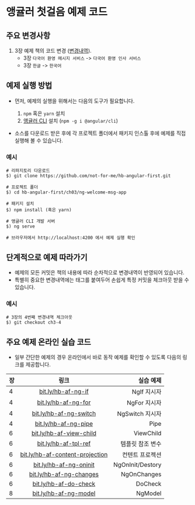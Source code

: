 # 앵귤러 첫걸음 예제 코드

## 주요 변경사항 
1. 3장 예제 책의 코드 변경 ([변경내역](https://github.com/not-for-me/hb-angular-first/commit/7c78fc2f315e9ced3fde740e8bbf41ae2b2cd065)).
    * 3장 `다국어 환영 메시지 서비스` -> `다국어 환영 인사 서비스`
    * 3장 `한글` -> `한국어`


## 예제 실행 방법
* 먼저, 예제의 실행을 위해서는 다음의 도구가 필요합니다.
    1. `npm` 혹은 `yarn` 설치
    1. [앵귤러 CLI](https://github.com/angular/angular-cli) 설치 (`npm -g i @angular/cli`)

* 소스를 다운로드 받은 후에 각 프로젝트 폴더에서 패키지 인스톨 후에 예제를 직접 실행해 볼 수 있습니다.


### 예시
```
# 리파지토리 다운로드
$) git clone https://github.com/not-for-me/hb-angular-first.git

# 프로젝트 폴더 
$) cd hb-angular-first/ch03/ng-welcome-msg-app

# 패키지 설치
$) npm install (혹은 yarn)

# 앵귤러 CLI 개발 서버 
$) ng serve

# 브라우저에서 http://localhost:4200 에서 예제 실행 확인
```

## 단계적으로 예제 따라가기
* 예제의 모든 커밋은 책의 내용에 따라 순차적으로 변경내역이 반영되어 있습니다.
* 특별히 중요한 변경내역에는 태그를 붙여두어 손쉽게 특정 커밋을 체크아웃 받을 수 있습니다.

### 예시
```
# 3장의 4번째 변경내역 체크아웃
$) git checkout ch3-4
```

## 주요 예제 온라인 실습 코드
* 일부 간단한 예제의 경우 온라인에서 바로 동작 예제를 확인할 수 있도록 다음의 링크를 제공합니다. 

| 장 | 링크 | 실습 예제 |
| - |:----------------------------------------------:| ---------:|
| 4 | [bit.ly/hb-af-ng-if](http://bit.ly/hb-af-ng-if)| NgIf 지시자 |
| 4 | [bit.ly/hb-af-ng-for](http://bit.ly/hb-af-ng-for) | NgFor 지시자 |
| 4 | [bit.ly/hb-af-ng-switch](http://bit.ly/hb-af-ng-switch) | NgSwitch 지시자 |
| 4 | [bit.ly/hb-af-ng-pipe](http://bit.ly/hb-af-ng-pipe) | Pipe |
| 6 | [bit.ly/hb-af-view-child](http://bit.ly/hb-af-view-child) | ViewChild |
| 6 | [bit.ly/hb-af-tpl-ref](http://bit.ly/hb-af-tpl-ref) | 템플릿 참조 변수 |
| 6 | [bit.ly/hb-af-content-projection](http://bit.ly/hb-af-content-projection) | 컨텐트 프로젝션 |
| 6 | [bit.ly/hb-af-ng-oninit](http://bit.ly/hb-af-ng-oninit) | NgOnInit/Destory |
| 6 | [bit.ly/hb-af-ng-changes](http://bit.ly/hb-af-ng-changes) | NgOnChanges |
| 6 | [bit.ly/hb-af-do-check](http://bit.ly/hb-af-do-check) | DoCheck |
| 8 | [bit.ly/hb-af-ng-model](http://bit.ly/hb-af-ng-model) | NgModel |
